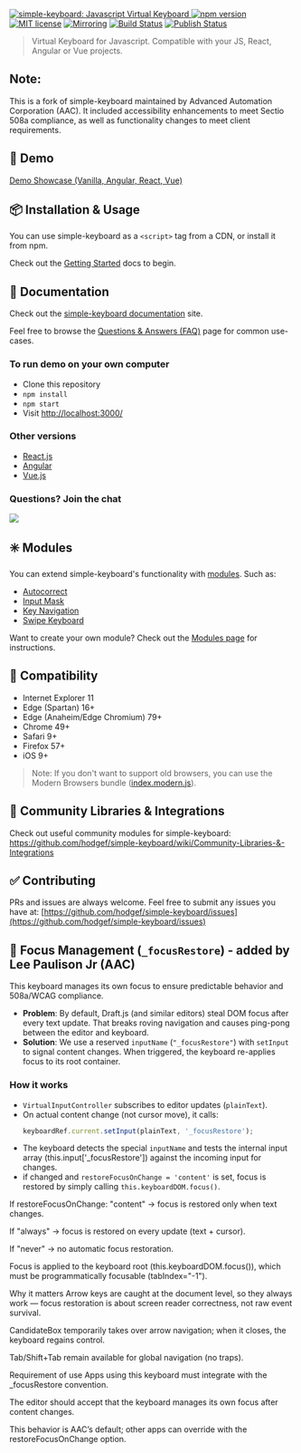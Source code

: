 <p>
  <a href="https://simple-keyboard.com/demo">
	<img alt="simple-keyboard: Javascript Virtual Keyboard" src="https://user-images.githubusercontent.com/25509135/187999993-fb5422fd-a56f-4a9a-84a9-55c94478f61c.gif">
  </a>
<a href="https://www.npmjs.com/package/simple-keyboard"><img src="https://badgen.net/npm/v/simple-keyboard?color=blue" alt="npm version"></a> <a href="https://github.com/hodgef/simple-keyboard/blob/master/LICENSE"><img src="https://img.shields.io/badge/License-MIT-blue.svg" alt="MIT license"></a> <a href="https://gitlab.com/hodgef/simple-keyboard" target="_blank"><img alt="Mirroring" src="https://img.shields.io/badge/Mirror-GitLab-blue" /></a> <a href="https://github.com/hodgef/simple-keyboard/actions"><img alt="Build Status" src="https://github.com/hodgef/simple-keyboard/workflows/Build/badge.svg" /></a> <a href="https://github.com/hodgef/simple-keyboard/actions"><img alt="Publish Status" src="https://github.com/hodgef/simple-keyboard/workflows/Publish/badge.svg" /></a>
</p>

<blockquote>Virtual Keyboard for Javascript. Compatible with your JS, React, Angular or Vue projects.</blockquote>

## Note:

This is a fork of simple-keyboard maintained by Advanced Automation Corporation (AAC). It included accessibility enhancements to meet Sectio 508a compliance, as well as functionality changes to meet client requirements.

## 🚀 Demo

[Demo Showcase (Vanilla, Angular, React, Vue)](https://simple-keyboard.com/demo)

## 📦 Installation & Usage

You can use simple-keyboard as a `<script>` tag from a CDN, or install it from npm.

Check out the [Getting Started](https://simple-keyboard.com/getting-started) docs to begin.

## 📖 Documentation

Check out the [simple-keyboard documentation](https://simple-keyboard.com/documentation) site.

Feel free to browse the [Questions & Answers (FAQ)](https://simple-keyboard.com/qa-use-cases/) page for common use-cases.

### To run demo on your own computer

- Clone this repository
- `npm install`
- `npm start`
- Visit [http://localhost:3000/](http://localhost:3000/)

### Other versions

- [React.js](https://github.com/hodgef/react-simple-keyboard)
- [Angular](https://simple-keyboard.com/demo)
- [Vue.js](https://simple-keyboard.com/demo)

### Questions? Join the chat

<a href="https://discordapp.com/invite/SJexsCG" title="Join our Discord chat" target="_blank"><img src="https://discordapp.com/api/guilds/498978399801573396/widget.png?style=banner2" align="center"></a>

## ✳️ Modules

You can extend simple-keyboard's functionality with [modules](https://hodgef.com/simple-keyboard/modules/). Such as:

- [Autocorrect](https://hodgef.com/simple-keyboard/modules/autocorrect/)
- [Input Mask](https://hodgef.com/simple-keyboard/modules/input-mask/)
- [Key Navigation](https://hodgef.com/simple-keyboard/modules/key-navigation/)
- [Swipe Keyboard](https://hodgef.com/simple-keyboard/modules/swipe-keyboard/)

Want to create your own module? Check out the [Modules page](https://hodgef.com/simple-keyboard/modules/) for instructions.

## 🎯 Compatibility

- Internet Explorer 11
- Edge (Spartan) 16+
- Edge (Anaheim/Edge Chromium) 79+
- Chrome 49+
- Safari 9+
- Firefox 57+
- iOS 9+

> Note: If you don't want to support old browsers, you can use the Modern Browsers bundle ([index.modern.js](https://github.com/hodgef/simple-keyboard/blob/master/build)).

## 🔶 Community Libraries & Integrations

Check out useful community modules for simple-keyboard:<br />
https://github.com/hodgef/simple-keyboard/wiki/Community-Libraries-&-Integrations

## ✅ Contributing

PRs and issues are always welcome. Feel free to submit any issues you have at:
[https://github.com/hodgef/simple-keyboard/issues](https://github.com/hodgef/simple-keyboard/issues)

## 🔎 Focus Management (`_focusRestore`) - added by Lee Paulison Jr (AAC)

This keyboard manages its own focus to ensure predictable behavior and 508a/WCAG compliance.

- **Problem**: By default, Draft.js (and similar editors) steal DOM focus after every text update. That breaks roving navigation and causes ping-pong between the editor and keyboard.
- **Solution**: We use a reserved `inputName` (`"_focusRestore"`) with `setInput` to signal content changes. When triggered, the keyboard re-applies focus to its root container.

### How it works

- `VirtualInputController` subscribes to editor updates (`plainText`).
- On actual content change (not cursor move), it calls:
  ```js
  keyboardRef.current.setInput(plainText, '_focusRestore');
  ```
- The keyboard detects the special `inputName` and tests the internal input array (this.input['_focusRestore']) against the incoming input for changes.
- if changed and `restoreFocusOnChange = 'content'` is set, focus is restored by simply calling `this.keyboardDOM.focus()`.

If restoreFocusOnChange: "content" → focus is restored only when text changes.

If "always" → focus is restored on every update (text + cursor).

If "never" → no automatic focus restoration.

Focus is applied to the keyboard root (this.keyboardDOM.focus()), which must be programmatically focusable (tabIndex="-1").

Why it matters
Arrow keys are caught at the document level, so they always work — focus restoration is about screen reader correctness, not raw event survival.

CandidateBox temporarily takes over arrow navigation; when it closes, the keyboard regains control.

Tab/Shift+Tab remain available for global navigation (no traps).

Requirement of use
Apps using this keyboard must integrate with the \_focusRestore convention.

The editor should accept that the keyboard manages its own focus after content changes.

This behavior is AAC’s default; other apps can override with the restoreFocusOnChange option.
